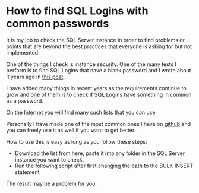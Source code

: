 # How to find SQL Logins with common passwords

It is my job to check the SQL Server instance in order to find problems or points that are beyond the best practices that everyone is asking for but not implemented.

One of the things I check is instance security. One of the many tests I perform is to find SQL Logins that have a blank password and I wrote about it years ago in [this post](https://translate.googleusercontent.com/translate_c?depth=1&hl=en&rurl=translate.google.com&sl=auto&sp=nmt4&tl=en&u=http://sqlschool.gr/blog/how-to-find-sql-logins-with-blank-password-1108.aspx&usg=ALkJrhhCb87c_U0zTxwmPFTRrube5dlY3Q) .

I have added many things in recent years as the requirements continue to grow and one of them is to check if SQL Logins have something in common as a password.

On the Internet you will find many such lists that you can use.

Personally I have made one of the most common ones I have on [github](https://translate.googleusercontent.com/translate_c?depth=1&hl=en&rurl=translate.google.com&sl=auto&sp=nmt4&tl=en&u=https://github.com/antoniosch/DBA/tree/master/Common%2520Passwords&usg=ALkJrhiAGVBb3AsN3wWJaifCuKwSmEfvsw) and you can freely use it as well if you want to get better.

How to use this is easy as long as you follow these steps:

-   Download the list from here, paste it into any folder in the SQL Server instance you want to check.
-   Run the following script after first changing the path to the BULK INSERT statement

The result may be a problem for you.
